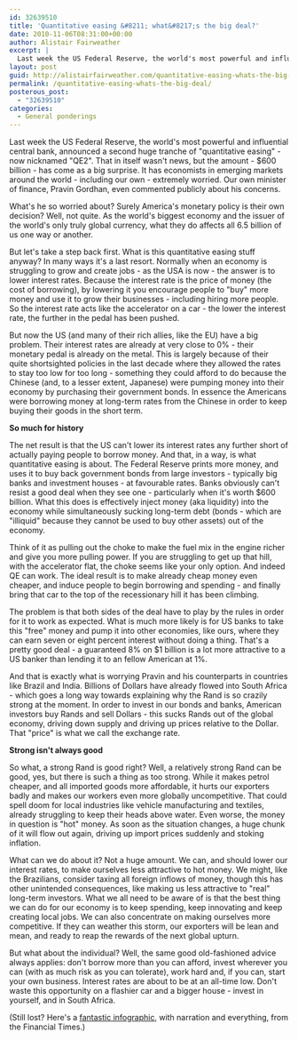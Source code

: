 ```yaml
---
id: 32639510
title: 'Quantitative easing &#8211; what&#8217;s the big deal?'
date: 2010-11-06T08:31:00+00:00
author: Alistair Fairweather
excerpt: |
  Last week the US Federal Reserve, the world's most powerful and influential central bank, announced a second huge tranche of "quantitative easing" - now nicknamed "QE2". That in itself wasn't news, but the amount - $600 billion - has come as a big...
layout: post
guid: http://alistairfairweather.com/quantitative-easing-whats-the-big-deal
permalink: /quantitative-easing-whats-the-big-deal/
posterous_post:
  - "32639510"
categories:
  - General ponderings
---
```

<p>Last week the US Federal Reserve, the world's most powerful and influential central bank, announced a second huge tranche of "quantitative easing" - now nicknamed "QE2". That in itself wasn't news, but the amount - $600 billion - has come as a big surprise. It has economists in emerging markets around the world - including our own - extremely worried. Our own minister of finance, Pravin Gordhan, even commented publicly about his concerns.<p /> What's he so worried about? Surely America's monetary policy is their own decision? Well, not quite. As the world's biggest economy and the issuer of the world's only truly global currency, what they do affects all 6.5 billion of us one way or another.<p /> But let's take a step back first. What is this quantitative easing stuff anyway? In many ways it's a last resort. Normally when an economy is struggling to grow and create jobs - as the USA is now - the answer is to lower interest rates. Because the interest rate is the price of money (the cost of borrowing), by lowering it you encourage people to "buy" more money and use it to grow their businesses - including hiring more people. So the interest rate acts like the accelerator on a car - the lower the interest rate, the further in the pedal has been pushed.<p /> But now the US (and many of their rich allies, like the EU) have a big problem. Their interest rates are already at very close to 0% - their monetary pedal is already on the metal. This is largely because of their quite shortsighted policies in the last decade where they allowed the rates to stay too low for too long - something they could afford to do because the Chinese (and, to a lesser extent, Japanese) were pumping money into their economy by purchasing their government bonds. In essence the Americans were borrowing money at long-term rates from the Chinese in order to keep buying their goods in the short term.<p /> <strong>So much for history</strong></p><p>The net result is that the US can't lower its interest rates any further short of actually paying people to borrow money. And that, in a way, is what quantitative easing is about. The Federal Reserve prints more money, and uses it to buy back government bonds from large investors - typically big banks and investment houses - at favourable rates. Banks obviously can't resist a good deal when they see one - particularly when it's worth $600 billion. What this does is effectively inject money (aka liquidity) into the economy while simultaneously sucking long-term debt (bonds - which are "illiquid" because they cannot be used to buy other assets) out of the economy.<p /> Think of it as pulling out the choke to make the fuel mix in the engine richer and give you more pulling power. If you are struggling to get up that hill, with the accelerator flat, the choke seems like your only option. And indeed QE can work. The ideal result is to make already cheap money even cheaper, and induce people to begin borrowing and spending - and finally bring that car to the top of the recessionary hill it has been climbing.<p /> The problem is that both sides of the deal have to play by the rules in order for it to work as expected. What is much more likely is for US banks to take this "free" money and pump it into other economies, like ours, where they can earn seven or eight percent interest without doing a thing. That's a pretty good deal - a guaranteed 8% on $1 billion is a lot more attractive to a US banker than lending it to an fellow American at 1%.<p /> And that is exactly what is worrying Pravin and his counterparts in countries like Brazil and India. Billions of Dollars have already flowed into South Africa - which goes a long way towards explaining why the Rand is so crazily strong at the moment. In order to invest in our bonds and banks, American investors buy Rands and sell Dollars - this sucks Rands out of the global economy, driving down supply and driving up prices relative to the Dollar. That "price" is what we call the exchange rate.</p><p><strong>Strong isn't always good</strong></p><p>So what, a strong Rand is good right? Well, a relatively strong Rand can be good, yes, but there is such a thing as too strong. While it makes petrol cheaper, and all imported goods more affordable, it hurts our exporters badly and makes our workers even more globally uncompetitive. That could spell doom for local industries like vehicle manufacturing and textiles, already struggling to keep their heads above water. Even worse, the money in question is "hot" money. As soon as the situation changes, a huge chunk of it will flow out again, driving up import prices suddenly and stoking inflation.<p /> What can we do about it? Not a huge amount. We can, and should lower our interest rates, to make ourselves less attractive to hot money. We might, like the Brazilians, consider taxing all foreign inflows of money, though this has other unintended consequences, like making us less attractive to "real" long-term investors. What we all need to be aware of is that the best thing we can do for our economy is to keep spending, keep innovating and keep creating local jobs. We can also concentrate on making ourselves more competitive. If they can weather this storm, our exporters will be lean and mean, and ready to reap the rewards of the next global upturn.<p /> But what about the individual? Well, the same good old-fashioned advice always applies: don't borrow more than you can afford, invest wherever you can (with as much risk as you can tolerate), work hard and, if you can, start your own business. Interest rates are about to be at an all-time low. Don't waste this opportunity on a flashier car and a bigger house - invest in yourself, and in South Africa.</p><p>(Still lost? Here's a <a href="http://www.ft.com/cms/s/0/69e8c92c-e758-11df-880d-00144feab49a.html#axzz14VPlJVpc" target="_blank">fantastic infographic</a>, with narration and everything, from the Financial Times.)</p>